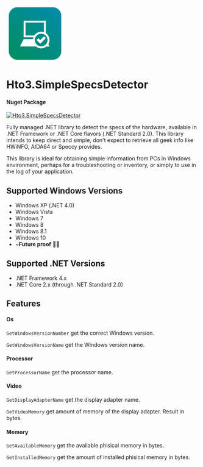 ﻿<img alt="logo" width="150" height="150" src="nuget-logo.png">

Hto3.SimpleSpecsDetector
========================================

#### Nuget Package
[![Hto3.SimpleSpecsDetector](https://img.shields.io/nuget/v/Hto3.SimpleSpecsDetector.svg)](https://www.nuget.org/packages/Hto3.SimpleSpecsDetector/)

Fully managed .NET library to detect the specs of the hardware, available in .NET Framework or .NET Core flavors (.NET Standard 2.0). This library intends to keep direct and simple, don't expect to retrieve all geek info like HWiNFO, AIDA64 or Speccy provides.

This library is ideal for obtaining simple information from PCs in Windows environment, perhaps for a troubleshooting or inventory, or simply to use in the log of your application.

Supported Windows Versions
--------
-   Windows XP (.NET 4.0)
-   Windows Vista
-   Windows 7
-   Windows 8
-   Windows 8.1
-   Windows 10
-   ~**Future proof** 🐱‍👤

Supported .NET Versions
--------
-   .NET Framework 4.x
-   .NET Core 2.x (through .NET Standard 2.0)

Features
--------

#### Os
`GetWindowsVersionNumber` get the correct Windows version.

`GetWindowsVersionName` get the Windows version name.

#### Processor
`GetProcessorName` get the processor name.

#### Video
`GetDisplayAdapterName` get the display adapter name.

`GetVideoMemory` get amount of memory of the display adapter. Result in bytes. 

#### Memory
`GetAvailableMemory` get the available phisical memory in bytes.

`GetInstalledMemory` get the amount of installed phisical memory in bytes.